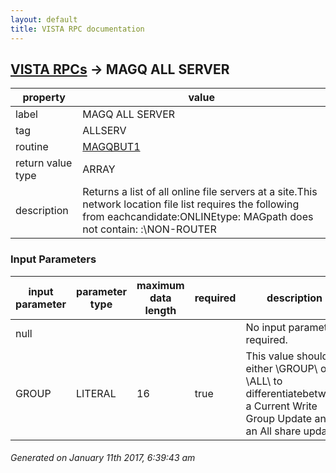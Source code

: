 ```yaml
---
layout: default
title: VISTA RPC documentation
---
```




## [VISTA RPCs](TableOfContent.md) &#8594; MAGQ ALL SERVER 

 property | value 
--- | --- 
 label | MAGQ ALL SERVER
 tag | ALLSERV
 routine | [MAGQBUT1](http://code.osehra.org/dox/Routine_MAGQBUT1_source.html)
 return value type | ARRAY
 description | Returns a list of all online file servers at a site.This network location file list requires the following from eachcandidate:ONLINEtype: MAGpath does not contain: \:\NON-ROUTER 

### Input Parameters

| input parameter | parameter type | maximum data length | required | description | 
| --- | --- | --- | --- | --- | 
| null |  |  |  | No input parameter required. | 
| GROUP | LITERAL | 16 | true | This value should be either \GROUP\ or \ALL\ to differentiatebetween a Current Write Group Update and an All share update. | 




 ###### Generated on January 11th 2017, 6:39:43 am